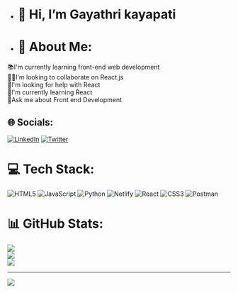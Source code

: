 - # 👋 Hi, I’m Gayathri kayapati
- # 💫 About Me:
📚I'm currently learning front-end web development<br>👯‍♀️I'm looking to collaborate on React.js<br>🤝I'm looking for help with React<br>🌱I'm currently learning React<br>💬Ask me about Front end Development


## 🌐 Socials:
[![LinkedIn](https://img.shields.io/badge/LinkedIn-%230077B5.svg?logo=linkedin&logoColor=white)](https://linkedin.com/in/https://www.linkedin.com/in/gayathri-kayapati-924885239/) [![Twitter](https://img.shields.io/badge/Twitter-%231DA1F2.svg?logo=Twitter&logoColor=white)](https://twitter.com/https://twitter.com/GayathriKayapa1) 

# 💻 Tech Stack:
![HTML5](https://img.shields.io/badge/html5-%23E34F26.svg?style=plastic&logo=html5&logoColor=white) ![JavaScript](https://img.shields.io/badge/javascript-%23323330.svg?style=plastic&logo=javascript&logoColor=%23F7DF1E) ![Python](https://img.shields.io/badge/python-3670A0?style=plastic&logo=python&logoColor=ffdd54) ![Netlify](https://img.shields.io/badge/netlify-%23000000.svg?style=plastic&logo=netlify&logoColor=#00C7B7) ![React](https://img.shields.io/badge/react-%2320232a.svg?style=plastic&logo=react&logoColor=%2361DAFB) ![CSS3](https://img.shields.io/badge/css3-%231572B6.svg?style=plastic&logo=css3&logoColor=white) ![Postman](https://img.shields.io/badge/Postman-FF6C37?style=plastic&logo=postman&logoColor=white)
# 📊 GitHub Stats:
![](https://github-readme-stats.vercel.app/api?username=gayathri-kayapati&theme=dark&hide_border=true&include_all_commits=true&count_private=true)<br/>
![](https://github-readme-streak-stats.herokuapp.com/?user=gayathri-kayapati&theme=dark&hide_border=true)<br/>
![](https://github-readme-stats.vercel.app/api/top-langs/?username=gayathri-kayapati&theme=dark&hide_border=true&include_all_commits=true&count_private=true&layout=compact)

---
[![](https://visitcount.itsvg.in/api?id=gayathri-kayapati&icon=0&color=0)](https://visitcount.itsvg.in)

<!-- Proudly created with GPRM ( https://gprm.itsvg.in ) -->
